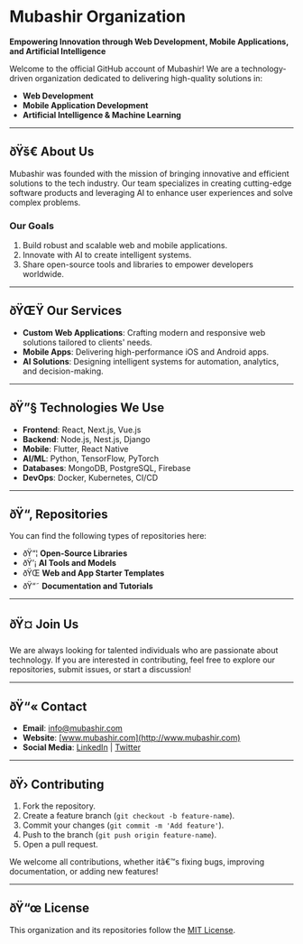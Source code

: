 
# Mubashir Organization  

**Empowering Innovation through Web Development, Mobile Applications, and Artificial Intelligence**  

Welcome to the official GitHub account of Mubashir! We are a technology-driven organization dedicated to delivering high-quality solutions in:  
- **Web Development**  
- **Mobile Application Development**  
- **Artificial Intelligence & Machine Learning**  

---

## ðŸš€ About Us  
Mubashir was founded with the mission of bringing innovative and efficient solutions to the tech industry. Our team specializes in creating cutting-edge software products and leveraging AI to enhance user experiences and solve complex problems.  

### **Our Goals**  
1. Build robust and scalable web and mobile applications.  
2. Innovate with AI to create intelligent systems.  
3. Share open-source tools and libraries to empower developers worldwide.  

---

## ðŸŒŸ Our Services  
- **Custom Web Applications**: Crafting modern and responsive web solutions tailored to clients' needs.  
- **Mobile Apps**: Delivering high-performance iOS and Android apps.  
- **AI Solutions**: Designing intelligent systems for automation, analytics, and decision-making.  

---

## ðŸ”§ Technologies We Use  
- **Frontend**: React, Next.js, Vue.js  
- **Backend**: Node.js, Nest.js, Django  
- **Mobile**: Flutter, React Native  
- **AI/ML**: Python, TensorFlow, PyTorch  
- **Databases**: MongoDB, PostgreSQL, Firebase  
- **DevOps**: Docker, Kubernetes, CI/CD  

---

## ðŸ“‚ Repositories  
You can find the following types of repositories here:  
- ðŸ“¦ **Open-Source Libraries**  
- ðŸ’¡ **AI Tools and Models**  
- ðŸŒ **Web and App Starter Templates**  
- ðŸ“˜ **Documentation and Tutorials**  

---

## ðŸ¤ Join Us  
We are always looking for talented individuals who are passionate about technology. If you are interested in contributing, feel free to explore our repositories, submit issues, or start a discussion!  

---

## ðŸ“« Contact  
- **Email**: info@mubashir.com  
- **Website**: [www.mubashir.com](http://www.mubashir.com)  
- **Social Media**: [LinkedIn](https://linkedin.com/company/mubashir) | [Twitter](https://twitter.com/mubashir)  

---

## ðŸ›  Contributing  
1. Fork the repository.  
2. Create a feature branch (`git checkout -b feature-name`).  
3. Commit your changes (`git commit -m 'Add feature'`).  
4. Push to the branch (`git push origin feature-name`).  
5. Open a pull request.  

We welcome all contributions, whether itâ€™s fixing bugs, improving documentation, or adding new features!  

---

## ðŸ“œ License  
This organization and its repositories follow the [MIT License](LICENSE).  
